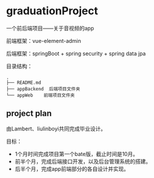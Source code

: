 # graduationProject

一个前后端项目——关于音视频的app

前端框架：vue-element-admin

后端框架：springBoot + spring security + spring data jpa

目录结构：

```shell
.
├── README.md 
├── appBackend  后端项目文件夹
└── appWeb    前端项目文件夹
```

## project plan

由Lambert、liulinboyi共同完成毕业设计。

目标：

- 1个月时间完成项目第一个bate版，截止时间是10月。
- 前半个月，完成后端接口开发，以及后台管理系统的搭建。
- 后半个月，完成app前端部分的各自设计并实现。

